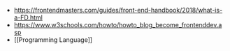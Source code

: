 - https://frontendmasters.com/guides/front-end-handbook/2018/what-is-a-FD.html
- https://www.w3schools.com/howto/howto_blog_become_frontenddev.asp
- [[Programming Language]]